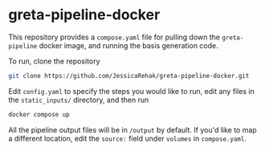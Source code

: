 # greta-pipeline-docker

This repository provides a `compose.yaml` file for pulling down the `greta-pipeline` docker image, and running the basis generation code.

To run, clone the repository
```bash
git clone https://github.com/JessicaRehak/greta-pipeline-docker.git
```

Edit `config.yaml` to specify the steps you would like to run, edit any files in the `static_inputs/` directory, and then run

```bash
docker compose up
```

All the pipeline output files will be in `/output` by default. If you'd like to map a different location, edit the `source:` field under `volumes` in `compose.yaml`.